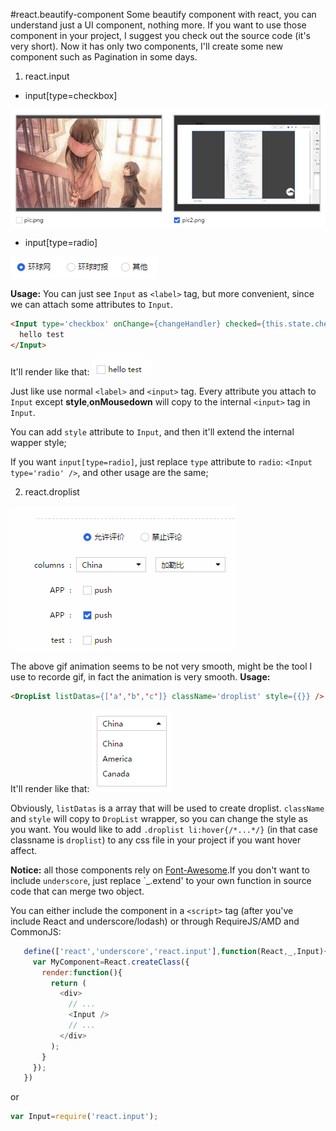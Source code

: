 #react.beautify-component
Some beautify component with react, you can understand just a UI component, nothing more.
If you want to use those component in your project, I suggest you check out the source code (it's very short).
Now it has only two components, I'll create some new component such as Pagination in some days.

1. react.input
  * input[type=checkbox]
  
  ![](https://github.com/luokuning/react.beautify-component/blob/master/pics/pic1.png?raw=true)

  * input[type=radio]
  
  ![](https://github.com/luokuning/react.beautify-component/blob/master/pics/pic2.png?raw=true)

  
  **Usage:**
  You can just see `Input` as `<label>` tag, but more convenient, since we can attach some attributes to `Input`.
  
  ```html
  <Input type='checkbox' onChange={changeHandler} checked={this.state.checked} disabled={this.state.disabled} >
    hello test
  </Input>
  ```
  It'll render like that:
  ![](https://github.com/luokuning/react.beautify-component/blob/master/pics/pic4.png?raw=true)
  
  Just like use normal `<label>` and `<input>` tag. Every attribute you attach to `Input` except **style**,**onMousedown**     will copy to the internal `<input>` tag in `Input`.
  
  You can add `style` attribute to `Input`, and then it'll extend the internal wapper style;
  
  If you want `input[type=radio]`, just replace `type` attribute to `radio`: `<Input type='radio' />`, and other usage are     the same;
  



2. react.droplist

  ![](https://github.com/luokuning/react.beautify-component/blob/master/pics/pic.gif?raw=true)
  
  The above gif animation seems to be not very smooth, might be the tool I use to recorde gif, in fact the animation is        very smooth.
  **Usage:**
  ```html
  <DropList listDatas={['a','b','c']} className='droplist' style={{}} />
  ```
  It'll render like that:
  ![](https://github.com/luokuning/react.beautify-component/blob/master/pics/pic5.png?raw=true)
  
  Obviously, `listDatas` is a array that will be used to create droplist. `className` and `style` will copy to `DropList` wrapper, so you can change the style as you want. You would like to add `.droplist li:hover{/*...*/}` (in that case classname is `droplist`) to any css file in your project if you want hover affect.
  
  
**Notice:** all those components rely on [Font-Awesome](http://fortawesome.github.io/Font-Awesome/).If you don't want to include `underscore`, just replace `_.extend' to your own function in source code that can merge two object.

You can either include the component in a `<script>` tag (after you've include React and underscore/lodash) or through RequireJS/AMD and CommonJS:
 ```javascript
    define(['react','underscore','react.input'],function(React,_,Input){
      var MyComponent=React.createClass({
        render:function(){
          return (
            <div>
              // ...
              <Input />
              // ...
            </div>
          );
        }
      });
    })
  ```
or
```javascript
var Input=require('react.input');
```
